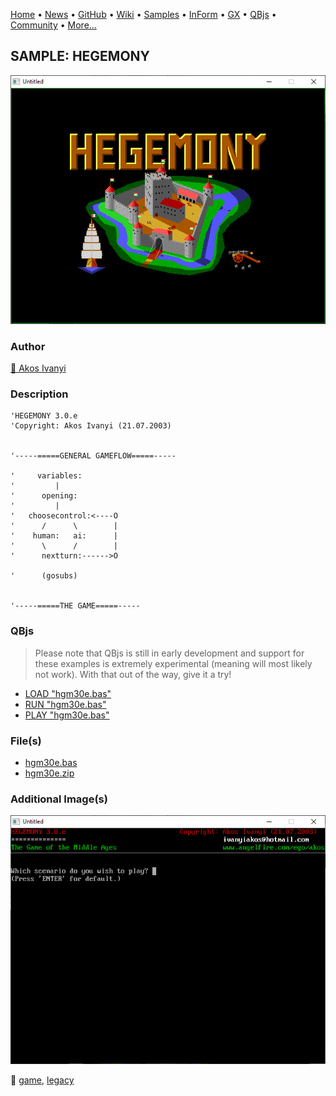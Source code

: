 [Home](https://qb64.com) • [News](../../news.md) • [GitHub](https://github.com/QB64Official/qb64) • [Wiki](https://github.com/QB64Official/qb64/wiki) • [Samples](../../samples.md) • [InForm](../../inform.md) • [GX](../../gx.md) • [QBjs](../../qbjs.md) • [Community](../../community.md) • [More...](../../more.md)

## SAMPLE: HEGEMONY

![ss1.png](img/ss1.png)

### Author

[🐝 Akos Ivanyi](../akos-ivanyi.md) 

### Description

```text
'HEGEMONY 3.0.e
'Copyright: Akos Ivanyi (21.07.2003)


'-----=====GENERAL GAMEFLOW=====-----

'     variables:
'         |
'      opening:
'         |
'   choosecontrol:<----O
'      /      \        |
'    human:   ai:      |
'      \      /        |
'      nextturn:------>O

'      (gosubs)


'-----=====THE GAME=====-----
```

### QBjs

> Please note that QBjs is still in early development and support for these examples is extremely experimental (meaning will most likely not work). With that out of the way, give it a try!

* [LOAD "hgm30e.bas"](https://v6p9d9t4.ssl.hwcdn.net/html/6022890/index.html?src=https://qb64.com/samples/hegemony/src/hgm30e.bas)
* [RUN "hgm30e.bas"](https://v6p9d9t4.ssl.hwcdn.net/html/6022890/index.html?mode=auto&src=https://qb64.com/samples/hegemony/src/hgm30e.bas)
* [PLAY "hgm30e.bas"](https://v6p9d9t4.ssl.hwcdn.net/html/6022890/index.html?mode=play&src=https://qb64.com/samples/hegemony/src/hgm30e.bas)

### File(s)

* [hgm30e.bas](src/hgm30e.bas)
* [hgm30e.zip](src/hgm30e.zip)

### Additional Image(s)

![ss2.png](img/ss2.png)

🔗 [game](../game.md), [legacy](../legacy.md)
